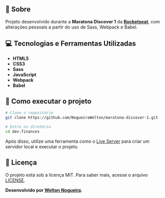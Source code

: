 ## 📖 Sobre
Projeto desenvolvido durante a **Maratona Discover 1** da **[Rocketseat](https://github.com/Rocketseat)**, com alterações pessoais a partir do uso de Sass, Webpack e Babel.


## 💻 Tecnologias e Ferramentas Utilizadas
- **HTML5**
- **CSS3**
- **Sass**
- **JavaScript**
- **Webpack**
- **Babel**


## 🔧 Como executar o projeto
```bash
# Clone o repositório
git clone https://github.com/NogueiraWelton/maratona-discover-1.git

# Entre no diretório
cd dev.finances
```
Após disso, utilize uma ferramenta como o [Live Server](https://marketplace.visualstudio.com/items?itemName=ritwickdey.LiveServer) para criar um servidor local e executar o projeto.


## 📝 Licença

O projeto está sob a licença MIT. Para saber mais, acesse o arquivo [LICENSE](https://github.com/NogueiraWelton/maratona-discover-1/blob/master/LICENSE).

**Desenvolvido por [Welton Nogueira](https://github.com/NogueiraWelton/).**